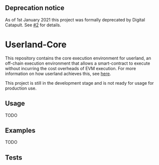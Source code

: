 ## Deprecation notice

As of 1st January 2021 this project was formally deprecated by Digital Catapult. See [#2](https://github.com/digicatapult/userland-core/issues/2) for details.

# Userland-Core

This repository contains the core execution environment for userland, an off-chain execution environment that allows a smart-contract to execute without incurring the cost overheads of EVM execution. For more information on how userland achieves this, see [here](docs/concept.md).

This project is still in the development stage and is not ready for usage for production use.

## Usage

TODO

## Examples

TODO

## Tests


